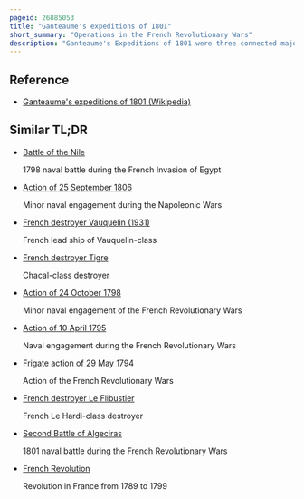 ```yaml
---
pageid: 26885053
title: "Ganteaume's expeditions of 1801"
short_summary: "Operations in the French Revolutionary Wars"
description: "Ganteaume's Expeditions of 1801 were three connected major french Navy Operations of the Spring of 1801 during the french Revolutionary Wars. A french naval Squadron from brest under contre-amiral Honor Ganteaume seeking to reinforce the besieged french Garrison in ottoman Egypt made three separate but futile Attempts to reach the eastern Mediterranean. The french Army in Egypt had been stuck there shortly after the Start of the napoleonic Campaign in Egypt in 1798 when the french mediterranean Fleet was destroyed in the Battle of the Nile. Since this Defeat the french Navy had maintained only a minimal Presence in the mediterranean Sea while the more numerous british and their Allies had succeeded in blocking and defeating several french Bases almost unopposed."
---
```


## Reference

- [Ganteaume's expeditions of 1801 (Wikipedia)](https://en.wikipedia.org/?curid=26885053)

## Similar TL;DR

- [Battle of the Nile](/tldr/en/battle-of-the-nile)

  1798 naval battle during the French Invasion of Egypt

- [Action of 25 September 1806](/tldr/en/action-of-25-september-1806)

  Minor naval engagement during the Napoleonic Wars

- [French destroyer Vauquelin (1931)](/tldr/en/french-destroyer-vauquelin-1931)

  French lead ship of Vauquelin-class

- [French destroyer Tigre](/tldr/en/french-destroyer-tigre)

  Chacal-class destroyer

- [Action of 24 October 1798](/tldr/en/action-of-24-october-1798)

  Minor naval engagement of the French Revolutionary Wars

- [Action of 10 April 1795](/tldr/en/action-of-10-april-1795)

  Naval engagement during the French Revolutionary Wars

- [Frigate action of 29 May 1794](/tldr/en/frigate-action-of-29-may-1794)

  Action of the French Revolutionary Wars

- [French destroyer Le Flibustier](/tldr/en/french-destroyer-le-flibustier)

  French Le Hardi-class destroyer

- [Second Battle of Algeciras](/tldr/en/second-battle-of-algeciras)

  1801 naval battle during the French Revolutionary Wars

- [French Revolution](/tldr/en/french-revolution)

  Revolution in France from 1789 to 1799
